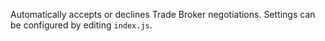 Automatically accepts or declines Trade Broker negotiations. Settings can be configured by editing `index.js`.